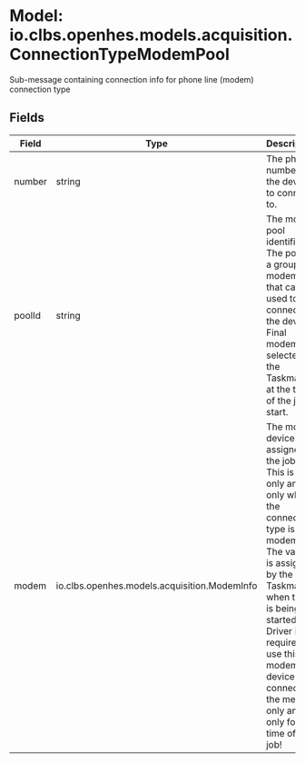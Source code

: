 # Model: io.clbs.openhes.models.acquisition.ConnectionTypeModemPool

Sub-message containing connection info for phone line (modem) connection type

## Fields

| Field | Type | Description |
| --- | --- | --- |
| number | string | The phone number of the device to connect to. |
| poolId | string | The modem pool identifier. The pool is a group of modems that can be used to connect to the device. Final modem is selected by the Taskmaster at the time of the job start. |
| modem | io.clbs.openhes.models.acquisition.ModemInfo | The modem device assigned to the job. This is filled only and only when the connection type is modem. The value is assigned by the Taskmaster when to job is being started. Driver is required to use this modem device to connect to the meter only and only for the time of this job! |

